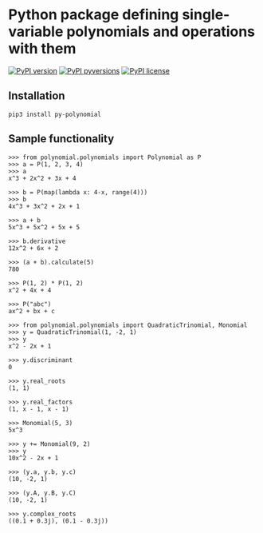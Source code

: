 # Python package defining single-variable polynomials and operations with them

[![PyPI version](https://badge.fury.io/py/py-polynomial.svg)](https://badge.fury.io/py/py-polynomial)
[![PyPI pyversions](https://img.shields.io/pypi/pyversions/py-polynomial.svg)](https://pypi.python.org/pypi/py-polynomial/)
[![PyPI license](https://img.shields.io/pypi/l/py-polynomial.svg)](https://pypi.python.org/pypi/py-polynomial/)

## Installation
`pip3 install py-polynomial`

## Sample functionality
``` pycon
>>> from polynomial.polynomials import Polynomial as P
>>> a = P(1, 2, 3, 4)
>>> a
x^3 + 2x^2 + 3x + 4

>>> b = P(map(lambda x: 4-x, range(4)))
>>> b
4x^3 + 3x^2 + 2x + 1

>>> a + b
5x^3 + 5x^2 + 5x + 5

>>> b.derivative
12x^2 + 6x + 2

>>> (a + b).calculate(5)
780

>>> P(1, 2) * P(1, 2)
x^2 + 4x + 4

>>> P("abc")
ax^2 + bx + c
```

``` pycon
>>> from polynomial.polynomials import QuadraticTrinomial, Monomial
>>> y = QuadraticTrinomial(1, -2, 1)
>>> y
x^2 - 2x + 1

>>> y.discriminant
0

>>> y.real_roots
(1, 1)

>>> y.real_factors
(1, x - 1, x - 1)

>>> Monomial(5, 3)
5x^3

>>> y += Monomial(9, 2)
>>> y
10x^2 - 2x + 1

>>> (y.a, y.b, y.c)
(10, -2, 1)

>>> (y.A, y.B, y.C)
(10, -2, 1)

>>> y.complex_roots
((0.1 + 0.3j), (0.1 - 0.3j))
```

